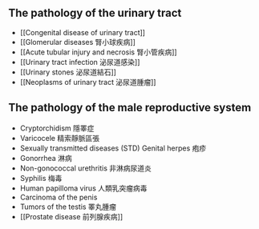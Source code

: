 ## The pathology of the urinary tract
- [[Congenital disease of urinary tract]]
- [[Glomerular diseases 腎小球疾病]]
- [[Acute tubular injury and necrosis 腎小管疾病]]
- [[Urinary tract infection 泌尿道感染]]
- [[Urinary stones 泌尿道結石]]
- [[Neoplasms of urinary tract 泌尿道腫瘤]]
## The pathology of the male reproductive system
- Cryptorchidism 隱睪症
- Varicocele 精索靜脈區張
- Sexually transmitted diseases (STD) Genital herpes 疱疹
- Gonorrhea 淋病
- Non-gonococcal urethritis 非淋病尿道炎
- Syphilis 梅毒
- Human papilloma virus 人類乳突瘤病毒
- Carcinoma of the penis
- Tumors of the testis 睪丸腫瘤
- [[Prostate disease 前列腺疾病]]
